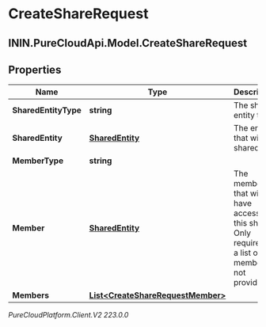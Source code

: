 # CreateShareRequest

## ININ.PureCloudApi.Model.CreateShareRequest

## Properties

|Name | Type | Description | Notes|
|------------ | ------------- | ------------- | -------------|
| **SharedEntityType** | **string** | The share entity type | |
| **SharedEntity** | [**SharedEntity**](SharedEntity) | The entity that will be shared | |
| **MemberType** | **string** |  | [optional] |
| **Member** | [**SharedEntity**](SharedEntity) | The member that will have access to this share. Only required if a list of members is not provided. | [optional] |
| **Members** | [**List&lt;CreateShareRequestMember&gt;**](CreateShareRequestMember) |  | [optional] |



_PureCloudPlatform.Client.V2 223.0.0_
